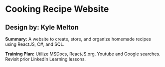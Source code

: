 # Cooking Recipe Website

## Design by: Kyle Melton

__Summary:__ A website to create, store, and organize homemade recipes using ReactJS, C#, and SQL.

__Training Plan:__ 
Utilize MSDocs, ReactJS.org, Youtube and Google searches.
Revisit prior LinkedIn Learning lessons.